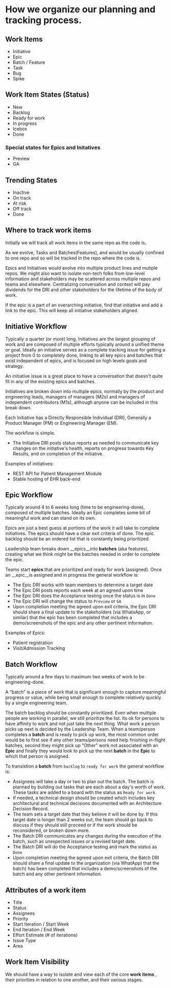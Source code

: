 # How we organize our planning and tracking process.


## Work Items
- Initiative
- Epic
- Batch / Feature
- Task
- Bug
- Spike

## Work Item States (Status)
- New
- Backlog
- Ready for work
- In progress
- Icebox
- Done
  
### Special states for Epics and Initatives
- Preview
- GA

## Trending States
- Inactive
- On track
- At risk
- Off track
- Done
  
## Where to track work items
Initially we will track all work items in the same repo as the code is.

As we evolve, Tasks and Batches(Features), and would be usually confined to one repo and so will be tracked in the repo where the code is.

Epics and Initiatives would evolve into multiple product lines and mutiple repos. We might also want to isolate non-tech folks from low-level information and stakeholders may be scattered across multiple repos and teams and elsewhere. Centralizing conversation and context will pay dividends for the DRI and other stakeholders for the lifetime of the body of work.

If the epic is a part of an overarching initiative, find that initiative and add a link to the epic. This will keep all initiative stakeholders aligned.

## Initiative Workflow

Typically a quarter (or more) long, Initiatives are the largest grouping of work and are composed of multiple efforts typically around a unified theme or goal. Ideally an initiative serves as a complete tracking issue for getting a project from 0 to completely done, linking to all key epics and batches that exist independent of epics, and is focused on high levels goals and strategy.

An initiative issue is a great place to have a conversation that doesn't quite fit in any of the existing epics and batches.

Initiatives are broken down into multiple epics, normally by the product and engineering leads, managers of managers (M2s) and managers of independent contributors (M1s), although anyone can be included in this break down.

Each Initiative has a Directly Responsible Individual (DRI), Generally a Product Manager (PM) or Engineering Manager (EM).

The workflow is simple.

- The Initiative DRI posts status reports as needed to communicate key changes on the initiative's health, reports on progress towards Key Results, and on completion of the initiative.

Examples of initiatives:
- REST API for Patient Management Module
- Stable hosting of EHR back-end


## Epic Workflow

Typically around 4 to 6 weeks long (time to be engineering-done), composed of multiple batches. Ideally an Epic completes some bit of meaningful work and can stand on its own.

Epics are just a best guess at portions of the work it will take to complete initiatives. The epics should have a clear exit criteria of done. The epic backlog should be an ordered list that is constantly being prioritized.

Leadership team breaks down __epics__into __batches__ (aka features), creating what we think might be the batches needed in order to complete the epic.

Teams start __epics__ that are prioritized and ready for work (assigned). Once an __epic__is assigned and in progress the general workflow is:

- The Epic DRI works with team members to determine a target date
- The Epic DRI posts reports each week at an agreed upon time
- The Epic DRI does the Acceptance testing once the status is in `Done`
- The Epic DRI will change the status to `Preview` or `GA`
- Upon completion meeting the agreed upon exit criteria, the Epic DRI should share a final update to the stakeholders (via WhatsApp, or similar) that the epic has been completed that includes a demo/screenshots of the epic and any other pertinent information.

Examples of Epics:
- Patient registration
- Visit/Admission Tracking

## Batch Workflow
Typically around a few days to maximum two weeks of work to be engineering-done.

A “batch” is a piece of work that is significant enough to capture meaningful progress or value, while being small enough to complete relatively quickly by a single engineering team.

The batch backlog should be constantly prioritized. Even when  multiple people are working in parallel, we still prioritize the list. Its ok for persons to have affinity to work and not just take the next thing. What work a person picks up next is decided by the Leadership Team. When a team/person completes a __batch__ and is ready to pick up work, the most common order would be to first see if any other teams/persons need help finishing in-flight batches, second they might pick up "Other" work not associated with an __Epic__ and finally they would look to pick up the next __batch__ in the __Epic__ to which that person is assigned.

To transistion a __batch__ from `backlog` to `ready for work` the general workflow is:

- Assignees will take a day or two to plan out the batch. The batch is planned by building out tasks that are each about a day's worth of work. These tasks are added to a board with the status as `Ready for work`.
- If needed, a technical design should be created which includes key architectural and technical decisions documented with an Architecture Decision Record.
- The team sets a target date that they believe it will be done by. If this target date is longer than 2 weeks out, the team should go back to discuss if they should still proceed or if the work should be reconsidered, or broken down more.
- The Batch DRI communicates any changes during the execution of the batch, such as unexpected issues or a revised target date.
- The Batch DRI will do the Acceptance testing and mark the status as `Done`
- Upon completion meeting the agreed upon exit criteria, the Batch DRI should share a final update to the organization (via WhatApp) that the batch) has been completed that includes a demo/screenshots of the batch and any other pertinent information.

## Attributes of a work item
- Title
- Status
- Assignees
- Priority
- Start Iteration / Start Week
- End Iteration / End Week
- Effort Estimate (# of iterations)
- Issue Type
- Area

## Work Item Visibility

We should have a way to isolate and view each of the core __work items__ , their priorities in relation to one another, and their various stages.

